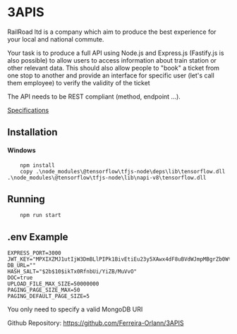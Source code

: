 # 3APIS
RailRoad ltd is a company which aim to produce the best experience for your local and national commute.

Your task is to produce a full API using Node.js and Express.js (Fastify.js is also possible) to allow users to access information about train station or other relevant data. This should also allow people to "book" a ticket from one stop to another and provide an interface for specific user (let's call them employee) to verify the validity of the ticket

The API needs to be REST compliant (method, endpoint …).

[Specifications](3apis_specifications.md)

## Installation

#### Windows
```
    npm install
    copy .\node_modules\@tensorflow\tfjs-node\deps\lib\tensorflow.dll .\node_modules\@tensorflow\tfjs-node\lib\napi-v8\tensorflow.dll
```

## Running

```
    npm run start
```

## .env Example

```
EXPRESS_PORT=3000
JWT_KEY="MPXIXZMJ1utIjW3DmBLlPIPk1BivEtiEu23y5XAwx4dF8uBVdWJmpMBgrZb0WtDt"
DB_URL=""
HASH_SALT="$2b$10$ikTx0RfnbUi/YiZB/MuVvO"
DOC=true
UPLOAD_FILE_MAX_SIZE=50000000
PAGING_PAGE_SIZE_MAX=50
PAGING_DEFAULT_PAGE_SIZE=5
```

You only need to specify a valid MongoDB URI




Github Repository: https://github.com/Ferreira-Orlann/3APIS